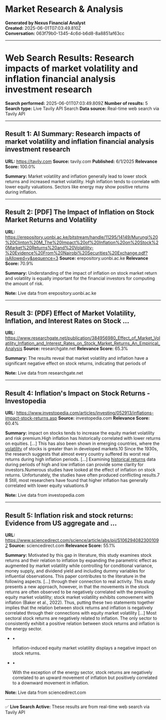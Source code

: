 # Market Research & Analysis

**Generated by Nexus Financial Analyst**  
**Created:** 2025-06-01T07:03:49.810Z  
**Conversation:** 063f79b0-1345-4c6d-b6d8-8a8851af63cc

---

# Web Search Results: Research impacts of market volatility and inflation financial analysis investment research

**Search performed:** 2025-06-01T07:03:49.809Z
**Number of results:** 5
**Search type:** Live Tavily API Search
**Data source:** Real-time web search via Tavily API

---

## Result 1: AI Summary: Research impacts of market volatility and inflation financial analysis investment research

**URL:** https://tavily.com
**Source:** tavily.com
**Published:** 6/1/2025
**Relevance Score:** 100.0%

**Summary:** Market volatility and inflation generally lead to lower stock returns and increased market volatility. High inflation tends to correlate with lower equity valuations. Sectors like energy may show positive returns during inflation.


---

## Result 2: [PDF] The Impact of Inflation on Stock Market Returns and Volatility

**URL:** https://erepository.uonbi.ac.ke/bitstream/handle/11295/14149/Murungi%20%20Clinton%20M_The%20Impact%20of%20Inflation%20on%20Stock%20Market%20Returns%20and%20Volatility-%20Evidence%20From%20Nairobi%20Securities%20Exchange.pdf?isAllowed=y&sequence=3
**Source:** erepository.uonbi.ac.ke
**Relevance Score:** 70.9%

**Summary:** Understanding of the impact of inflation on stock market return and volatility is equally important for the financial investors for computing the amount of risk.

**Note:** Live data from erepository.uonbi.ac.ke

---

## Result 3: (PDF) Effect of Market Volatility, Inflation, and Interest Rates on Stock ...

**URL:** https://www.researchgate.net/publication/384956980_Effect_of_Market_Volatility_Inflation_and_Interest_Rates_on_Stock_Market_Returns_An_Empirical_Analysis
**Source:** researchgate.net
**Relevance Score:** 65.3%

**Summary:** The results reveal that market volatility and inflation have a significant negative effect on stock returns, indicating that periods of

**Note:** Live data from researchgate.net

---

## Result 4: Inflation's Impact on Stock Returns - Investopedia

**URL:** https://www.investopedia.com/articles/investing/052913/inflations-impact-stock-returns.asp
**Source:** investopedia.com
**Relevance Score:** 60.4%

**Summary:** impact on stocks tends to increase the equity market volatility and risk premium.High inflation has historically correlated with lower returns on equities. [...] This has also been shown in emerging countries, where the [volatility](https://www.investopedia.com/terms/v/volatility.asp) of stocks is greater than in developed markets.10 Since the 1930s, the research suggests that almost every country suffered its worst real returns during high inflation periods. [...] Examining [historical returns](https://www.investopedia.com/terms/h/historical-returns.asp) data during periods of high and low inflation can provide some clarity for investors.Numerous studies have looked at the effect of inflation on stock returns. Unfortunately, the studies have often produced conflicting results.7 8 Still, most researchers have found that higher inflation has generally correlated with lower equity valuations.9

**Note:** Live data from investopedia.com

---

## Result 5: Inflation risk and stock returns: Evidence from US aggregate and ...

**URL:** https://www.sciencedirect.com/science/article/abs/pii/S1062940823001092
**Source:** sciencedirect.com
**Relevance Score:** 55.1%

**Summary:** Motivated by this gap in literature, this study examines stock returns and their relation to inflation by expanding the parametric effect as augmented by market volatility while controlling for conditional variance, money supply, and dividend yield and including dummy variables for influential observations. This paper contributes to the literature in the following aspects. [...] through their connection to real activity. This study presents a new approach, however, in that the movements in the stock returns are often observed to be negatively correlated with the prevailing equity market volatility; stock market volatility exhibits comovement with inflation (Baker et al., 2022). Thus, putting these two statements together implies that the relation between stock returns and inflation is negatively correlated through their connections with equity market volatility [...] Most sectoral stock returns are negatively related to inflation. The only sector to consistently exhibit a positive relation between stock returns and inflation is the energy sector.
    
*   •
    
    Inflation-induced equity market volatility displays a negative impact on stock returns.
    
*   •
    
    With the exception of the energy sector, stock returns are negatively correlated to an upward movement of inflation but positively correlated to a downward movement in inflation.

**Note:** Live data from sciencedirect.com

---


✅ **Live Search Active:** These results are from real-time web search via Tavily API
